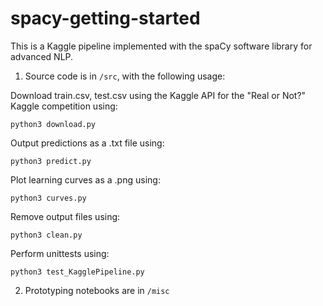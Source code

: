 # spacy-getting-started

This is a Kaggle pipeline implemented with the spaCy software library for advanced NLP. 

1. Source code is in `/src`, with the following usage:

Download train.csv, test.csv using the Kaggle API for the "Real or Not?" Kaggle competition using:

`python3 download.py`

Output predictions as a .txt file using:

`python3 predict.py`

Plot learning curves as a .png using:

`python3 curves.py`

Remove output files using:

`python3 clean.py`

Perform unittests using: 

`python3 test_KagglePipeline.py`

2. Prototyping notebooks are in `/misc` 

